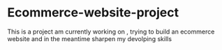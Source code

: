 # Ecommerce-website-project
This is a project am currently working on , trying to build an ecommerce website and in the meantime sharpen my devolping skills
